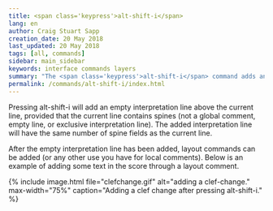 ```yaml
---
title: <span class='keypress'>alt-shift-i</span>
lang: en
author: Craig Stuart Sapp
creation_date: 20 May 2018
last_updated: 20 May 2018
tags: [all, commands]
sidebar: main_sidebar
keywords: interface commands layers
summary: "The <span class='keypress'>alt-shift-i</span> command adds an empty interpretation line above the current line in the text editor."
permalink: /commands/alt-shift-i/index.html
---
```


Pressing <span class="keypress">alt-shift-i</span> will add an empty
interpretation line above the current line, provided that the current
line contains spines (not a global comment, empty line, or exclusive
interpretation line).  The added interpretation line will have the same
number of spine fields as the current line.

After the empty interpretation line has been added, layout commands
can be added (or any other use you have for local comments).  Below
is an example of adding some text in the score through a layout
comment.


{% include image.html
	file="clefchange.gif"
	alt="adding a clef-change."
	max-width="75%"
	caption="Adding a clef change after pressing alt-shift-i."
%}


